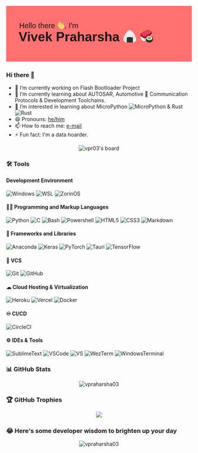 ![Header](https://raw.githubusercontent.com/VPraharsha03/VPraharsha03/master/header2.png)

### Hi there 👋

- 🔭 I’m currently working on Flash Bootloader Project
- 🌱 I’m currently learning about AUTOSAR, Automotive 🚗 Communication Protocols & Development Toolchains. 
- 👀 I’m interested in learning about MicroPython <a><img height="18px" width="18px" alt="MicroPython" title="MicroPython" src="https://cdn.simpleicons.org/micropython/595656"></a> & Rust <a><img height="18px" width="18px" alt="Rust" title="Rust" src="https://cdn.simpleicons.org/rust/5C412F"></a>
- 😄 Pronouns: [he/him](https://pronouninator.xyz/#/he)
- 📫 How to reach me: [e-mail](mailto:TheDevInstinct@skiff.com)
- ⚡ Fun fact: I'm a data hoarder.

<p align="center"> <img src="https://holopin.io/api/user/board?user=vpr03" alt="vpr03's board" /> </p>

### 🛠 Tools

#### Development Environment
![Windows](https://img.shields.io/badge/OS-Windows%2010-0078D6.svg?logo=windows&style=plastic)
![WSL](https://img.shields.io/badge/-WSL-000000.svg?logo=linux&style=plastic)
![ZorinOS](https://img.shields.io/badge/OS-Zorin%20OS-0CC1F3.svg?logo=Zorin&logoColor=white&style=plastic)

#### 👨‍💻 Programming and Markup Languages
![Python](https://img.shields.io/badge/-Python-000000?style=plastic&logo=python)
<img alt="C" src="https://custom-icon-badges.demolab.com/badge/C-03599C.svg?logo=c-in-hexagon&logoColor=white">
<img alt="Bash" src="https://img.shields.io/badge/Bash-121011.svg?logo=gnu-bash&logoColor=white">
![Powershell](https://img.shields.io/badge/-Powershell-000000.svg?logo=powershell&style=plastic)
![HTML5](https://img.shields.io/badge/-HTML5-E34F26?style=plastic&logo=html5&logoColor=white)
![CSS3](https://img.shields.io/badge/-CSS3-1572B6?style=plastic&logo=css3)
![Markdown](https://img.shields.io/badge/Markdown-%23000000.svg?style=plastic&logo=markdown&logoColor=white)

#### 🧰 Frameworks and Libraries
![Anaconda](https://img.shields.io/badge/Anaconda-%2344A833.svg?style=plastic&logo=Anaconda&logoColor=white)
![Keras](https://img.shields.io/badge/Keras-%23D00000.svg?style=plastic&logo=Keras&logoColor=white)
![PyTorch](https://img.shields.io/badge/PyTorch-%23EE4C2C.svg?style=plastic&logo=PyTorch&logoColor=white)
![Tauri](https://img.shields.io/badge/-Tauri-121011?style=plastic&logo=Tauri)
![TensorFlow](https://img.shields.io/badge/TensorFlow-FF6F00.svg?logo=TensorFlow&logoColor=white&style=plastic)

#### 🔧 VCS
![Git](https://img.shields.io/badge/-Git-black?logo=git&style=plastic)
![GitHub](https://img.shields.io/badge/-GitHub-181717?logo=github&style=plastic)

#### ☁ Cloud Hosting & Virtualization
![Heroku](https://img.shields.io/badge/-Heroku-430098?style=plastic&logo=heroku)
![Vercel](https://img.shields.io/badge/-Vercel-black?style=plastic&logo=vercel)
![Docker](https://img.shields.io/badge/-Docker-black?style=plastic&logo=docker)

#### ♾ CI/CD
![CircleCI](https://img.shields.io/badge/-CircleCI-343434.svg?logo=circleci&style=plastic)

#### ⚙ IDEs & Tools
![SublimeText](https://img.shields.io/badge/Sublime%20Text-FF9800.svg?logo=Sublime%20Text&logoColor=white&style=plastic)
![VSCode](https://img.shields.io/badge/-Visual%20Studio%20Code-007ACC.svg?style=plastic&logo=visual-studio-code)
![VS](https://img.shields.io/badge/-Visual%20Studio-5C2D91.svg?style=plastic&logo=visual-studio)
![WezTerm](https://custom-icon-badges.demolab.com/badge/WezTerm-4E49EE.svg?logo=wez-term&logoColor=white&style=plastic)
![WindowsTerminal](https://img.shields.io/badge/Windows%20Terminal-4D4D4D.svg?logo=Windows%20Terminal&logoColor=white&style=plastic)

### 📊 GitHub Stats

<p align="center"> <img src="https://github-readme-stats.vercel.app/api?username=vpraharsha03&&theme=transparent&show_icons=true" alt="vpraharsha03" /> </p>

### 🏆 GitHub Trophies

<p align="center"> <img src="https://github-profile-trophy.vercel.app/?username=VPraharsha03&theme=gruvbox&no-frame=false&no-bg=true&margin-w=4&rank=-C&row=2&column=3" /> </p>

<!--<img alt="C#" src="https://img.shields.io/badge/-C%23-228b22?style=flat-square&logo=C%23&logoColor=white">
<img alt=".NET" src="https://img.shields.io/badge/-.NET-512BD4?style=flat-square&logo=dot-net">-->

### 😂 Here's some developer wisdom to brighten up your day 

<p align="center"> <img src="https://dev-humor.vercel.app/api?theme=dark" alt="vpraharsha03" /> </p>
